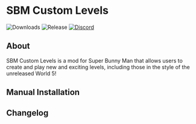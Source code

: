 # SBM Custom Levels
![Downloads](https://img.shields.io/github/downloads/flarfo/SBM-Custom-Levels/total?style=plastic)
![Release](https://img.shields.io/github/v/release/flarfo/SBM-Custom-Levels)
[![Discord](https://img.shields.io/discord/1012553301843259402?label=Discord&logo=Discord&logoColor=%237289DA&style=plastic)](https://discord.gg/QkmyuTPhbC)

## About
SBM Custom Levels is a mod for Super Bunny Man that allows users to create and play new and exciting levels, including those in the style of the unreleased World 5!

## Manual Installation

## Changelog
